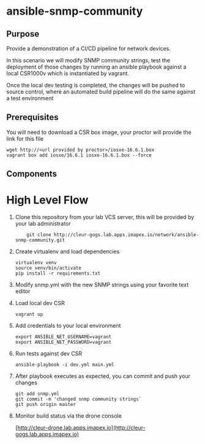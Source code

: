 # ansible-snmp-community

## Purpose

Provide a demonstration of a CI/CD pipeline for network devices.

In this scenario we will modify SNMP community strings, test the deployment
of those changes by running an ansible playbook against a local CSR1000v
which is instantiated by vagrant.

Once the local dev testing is completed, the changes will be pushed
to source control, where an automated build pipeline will do the same
against a test environment


## Prerequisites

You will need to download a CSR box image, your proctor will provide the link for this file

```
wget http://<url provided by proctor>/iosxe-16.6.1.box
vagrant box add iosxe/16.6.1 iosxe-16.6.1.box --force
```

## Components



# High Level Flow


1. Clone this repository from your lab VCS server, this will be provided by your
lab administrator

    ```
        git clone http://cleur-gogs.lab.apps.imapex.io/network/ansible-snmp-community.git
    ```

2. Create virtualenv and load dependencies

    ```
    virtualenv venv
    source venv/bin/activate
    pip install -r requirements.txt

    ```

3. Modify snmp.yml with the new SNMP strings using your favorite text editor

3. Load local dev CSR

    ```
    vagrant up
    ```
4. Add credentials to your local environment

   ```
   export ANSIBLE_NET_USERNAME=vagrant
   export ANSIBLE_NET_PASSWORD=vagrant
   ```

5. Run tests against dev CSR

    ```
    ansible-playbook -i dev.yml main.yml
    ```

6. After playbook executes as expected, you can commit and push your changes

    ```
    git add snmp.yml
    git commit -m 'changed snmp community strings`
    git push origin master
    ```

7. Monitor build status via the drone console

    [http://cleur-drone.lab.apps.imapex.io](http://cleur-gogs.lab.apps.imapex.io)
